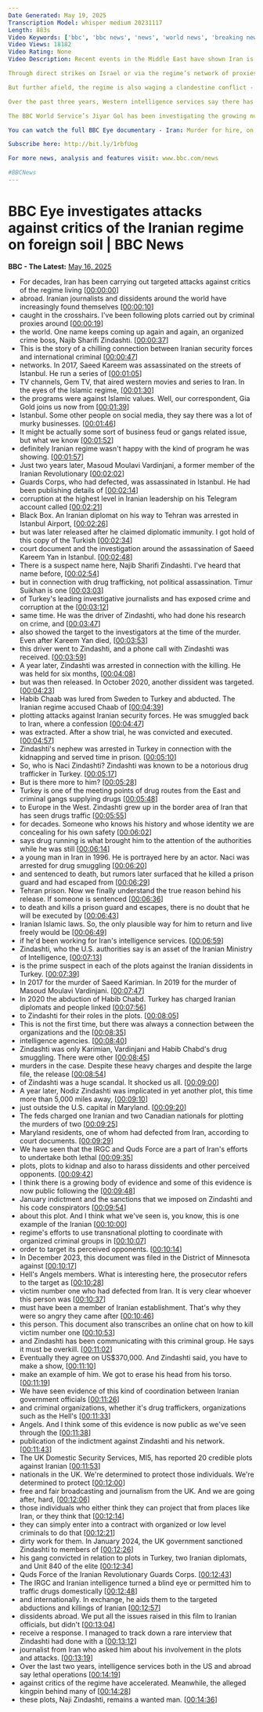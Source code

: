 ```yaml
---
Date Generated: May 19, 2025
Transcription Model: whisper medium 20231117
Length: 883s
Video Keywords: ['bbc', 'bbc news', 'news', 'world news', 'breaking news', 'us news', 'world', 'america', 'usa', 'usa news', 'india news']
Video Views: 18182
Video Rating: None
Video Description: Recent events in the Middle East have shown Iran is prepared to attack its enemies far beyond its borders. 

Through direct strikes on Israel or via the regime’s network of proxies - what Tehran calls it’s ‘axis of resistance’. 

But further afield, the regime is also waging a clandestine conflict - targeting individuals it sees as enemies of the state. 

Over the past three years, Western intelligence services say there has been a surge in these lethal operations.  

The BBC World Service’s Jiyar Gol has been investigating the growing number of Iranian backed assassination plots and tracing the criminal networks working on behalf of the regime.

You can watch the full BBC Eye documentary - Iran: Murder for hire, on BBC iPlayer or BBC World Service YouTube.

Subscribe here: http://bit.ly/1rbfUog

For more news, analysis and features visit: www.bbc.com/news 

#BBCNews
---
```


# BBC Eye investigates attacks against critics of the Iranian regime on foreign soil | BBC News
**BBC - The Latest:** [May 16, 2025](https://www.youtube.com/watch?v=cYzgGsjuAdA)
*  For decades, Iran has been carrying out targeted attacks against critics of the regime living [[00:00:00](https://www.youtube.com/watch?v=cYzgGsjuAdA&t=0.0s)]
*  abroad. Iranian journalists and dissidents around the world have increasingly found themselves [[00:00:10](https://www.youtube.com/watch?v=cYzgGsjuAdA&t=10.84s)]
*  caught in the crosshairs. I've been following plots carried out by criminal proxies around [[00:00:19](https://www.youtube.com/watch?v=cYzgGsjuAdA&t=19.64s)]
*  the world. One name keeps coming up again and again, an organized crime boss, Najib Sharifi Zindashti. [[00:00:37](https://www.youtube.com/watch?v=cYzgGsjuAdA&t=37.72s)]
*  This is the story of a chilling connection between Iranian security forces and international criminal [[00:00:47](https://www.youtube.com/watch?v=cYzgGsjuAdA&t=47.36s)]
*  networks. In 2017, Saeed Kareem was assassinated on the streets of Istanbul. He run a series of [[00:01:05](https://www.youtube.com/watch?v=cYzgGsjuAdA&t=65.84s)]
*  TV channels, Gem TV, that aired western movies and series to Iran. In the eyes of the Islamic regime, [[00:01:30](https://www.youtube.com/watch?v=cYzgGsjuAdA&t=90.64s)]
*  the programs were against Islamic values. Well, our correspondent, Gia Gold joins us now from [[00:01:39](https://www.youtube.com/watch?v=cYzgGsjuAdA&t=99.16s)]
*  Istanbul. Some other people on social media, they say there was a lot of murky businesses. [[00:01:46](https://www.youtube.com/watch?v=cYzgGsjuAdA&t=106.92s)]
*  It might be actually some sort of business feud or gangs related issue, but what we know [[00:01:52](https://www.youtube.com/watch?v=cYzgGsjuAdA&t=112.52s)]
*  definitely Iranian regime wasn't happy with the kind of program he was showing. [[00:01:57](https://www.youtube.com/watch?v=cYzgGsjuAdA&t=117.42s)]
*  Just two years later, Masoud Moulavi Vardinjani, a former member of the Iranian Revolutionary [[00:02:02](https://www.youtube.com/watch?v=cYzgGsjuAdA&t=122.18s)]
*  Guards Corps, who had defected, was assassinated in Istanbul. He had been publishing details of [[00:02:14](https://www.youtube.com/watch?v=cYzgGsjuAdA&t=134.06s)]
*  corruption at the highest level in Iranian leadership on his Telegram account called [[00:02:21](https://www.youtube.com/watch?v=cYzgGsjuAdA&t=141.46s)]
*  Black Box. An Iranian diplomat on his way to Tehran was arrested in Istanbul Airport, [[00:02:26](https://www.youtube.com/watch?v=cYzgGsjuAdA&t=146.94s)]
*  but was later released after he claimed diplomatic immunity. I got hold of this copy of the Turkish [[00:02:34](https://www.youtube.com/watch?v=cYzgGsjuAdA&t=154.78s)]
*  court document and the investigation around the assassination of Saeed Kareem Yan in Istanbul. [[00:02:48](https://www.youtube.com/watch?v=cYzgGsjuAdA&t=168.98s)]
*  There is a suspect name here, Najib Sharifi Zindashti. I've heard that name before, [[00:02:54](https://www.youtube.com/watch?v=cYzgGsjuAdA&t=174.82s)]
*  but in connection with drug trafficking, not political assassination. Timur Suikhan is one [[00:03:03](https://www.youtube.com/watch?v=cYzgGsjuAdA&t=183.29999999999998s)]
*  of Turkey's leading investigative journalists and has exposed crime and corruption at the [[00:03:12](https://www.youtube.com/watch?v=cYzgGsjuAdA&t=192.01999999999998s)]
*  same time. He was the driver of Zindashti, who had done his research on crime, and [[00:03:47](https://www.youtube.com/watch?v=cYzgGsjuAdA&t=227.98000000000002s)]
*  also showed the target to the investigators at the time of the murder. Even after Kareem Yan died, [[00:03:53](https://www.youtube.com/watch?v=cYzgGsjuAdA&t=233.42000000000002s)]
*  this driver went to Zindashti, and a phone call with Zindashti was received. [[00:03:59](https://www.youtube.com/watch?v=cYzgGsjuAdA&t=239.98000000000002s)]
*  A year later, Zindashti was arrested in connection with the killing. He was held for six months, [[00:04:08](https://www.youtube.com/watch?v=cYzgGsjuAdA&t=248.14s)]
*  but was then released. In October 2020, another dissident was targeted. [[00:04:23](https://www.youtube.com/watch?v=cYzgGsjuAdA&t=263.82s)]
*  Habib Chaab was lured from Sweden to Turkey and abducted. The Iranian regime accused Chaab of [[00:04:39](https://www.youtube.com/watch?v=cYzgGsjuAdA&t=279.02s)]
*  plotting attacks against Iranian security forces. He was smuggled back to Iran, where a confession [[00:04:47](https://www.youtube.com/watch?v=cYzgGsjuAdA&t=287.97999999999996s)]
*  was extracted. After a show trial, he was convicted and executed. [[00:04:57](https://www.youtube.com/watch?v=cYzgGsjuAdA&t=297.1s)]
*  Zindashti's nephew was arrested in Turkey in connection with the kidnapping and served time in prison. [[00:05:10](https://www.youtube.com/watch?v=cYzgGsjuAdA&t=310.46000000000004s)]
*  So, who is Naci Zindashti? Zindashti was known to be a notorious drug trafficker in Turkey. [[00:05:17](https://www.youtube.com/watch?v=cYzgGsjuAdA&t=317.82s)]
*  But is there more to him? [[00:05:28](https://www.youtube.com/watch?v=cYzgGsjuAdA&t=328.14s)]
*  Turkey is one of the meeting points of drug routes from the East and criminal gangs supplying drugs [[00:05:48](https://www.youtube.com/watch?v=cYzgGsjuAdA&t=348.62s)]
*  to Europe in the West. Zindashti grew up in the border area of Iran that has seen drugs traffic [[00:05:55](https://www.youtube.com/watch?v=cYzgGsjuAdA&t=355.26s)]
*  for decades. Someone who knows his history and whose identity we are concealing for his own safety [[00:06:02](https://www.youtube.com/watch?v=cYzgGsjuAdA&t=362.7s)]
*  says drug running is what brought him to the attention of the authorities while he was still [[00:06:14](https://www.youtube.com/watch?v=cYzgGsjuAdA&t=374.21999999999997s)]
*  a young man in Iran in 1996. He is portrayed here by an actor. Naci was arrested for drug smuggling [[00:06:20](https://www.youtube.com/watch?v=cYzgGsjuAdA&t=380.06s)]
*  and sentenced to death, but rumors later surfaced that he killed a prison guard and had escaped from [[00:06:29](https://www.youtube.com/watch?v=cYzgGsjuAdA&t=389.73999999999995s)]
*  Tehran prison. Now we finally understand the true reason behind his release. If someone is sentenced [[00:06:36](https://www.youtube.com/watch?v=cYzgGsjuAdA&t=396.06s)]
*  to death and kills a prison guard and escapes, there is no doubt that he will be executed by [[00:06:43](https://www.youtube.com/watch?v=cYzgGsjuAdA&t=403.5s)]
*  Iranian Islamic laws. So, the only plausible way for him to return and live freely would be [[00:06:49](https://www.youtube.com/watch?v=cYzgGsjuAdA&t=409.98s)]
*  if he'd been working for Iran's intelligence services. [[00:06:59](https://www.youtube.com/watch?v=cYzgGsjuAdA&t=419.74s)]
*  Zindashti, who the U.S. authorities say is an asset of the Iranian Ministry of Intelligence, [[00:07:13](https://www.youtube.com/watch?v=cYzgGsjuAdA&t=433.5s)]
*  is the prime suspect in each of the plots against the Iranian dissidents in Turkey. [[00:07:39](https://www.youtube.com/watch?v=cYzgGsjuAdA&t=459.42s)]
*  In 2017 for the murder of Saeed Karimian. In 2019 for the murder of Masoud Moulavi Vardinjani. [[00:07:47](https://www.youtube.com/watch?v=cYzgGsjuAdA&t=467.42s)]
*  In 2020 the abduction of Habib Chabd. Turkey has charged Iranian diplomats and people linked [[00:07:56](https://www.youtube.com/watch?v=cYzgGsjuAdA&t=476.94s)]
*  to Zindashti for their roles in the plots. [[00:08:05](https://www.youtube.com/watch?v=cYzgGsjuAdA&t=485.02s)]
*  This is not the first time, but there was always a connection between the organizations and the [[00:08:35](https://www.youtube.com/watch?v=cYzgGsjuAdA&t=515.02s)]
*  intelligence agencies. [[00:08:40](https://www.youtube.com/watch?v=cYzgGsjuAdA&t=520.86s)]
*  Zindashti was only Karimian, Vardinjani and Habib Chabd's drug smuggling. There were other [[00:08:45](https://www.youtube.com/watch?v=cYzgGsjuAdA&t=525.98s)]
*  murders in the case. Despite these heavy charges and despite the large file, the release [[00:08:54](https://www.youtube.com/watch?v=cYzgGsjuAdA&t=534.6999999999999s)]
*  of Zindashti was a huge scandal. It shocked us all. [[00:09:00](https://www.youtube.com/watch?v=cYzgGsjuAdA&t=540.62s)]
*  A year later, Nodiz Zindashti was implicated in yet another plot, this time more than 5,000 miles away, [[00:09:10](https://www.youtube.com/watch?v=cYzgGsjuAdA&t=550.9399999999999s)]
*  just outside the U.S. capital in Maryland. [[00:09:20](https://www.youtube.com/watch?v=cYzgGsjuAdA&t=560.22s)]
*  The feds charged one Iranian and two Canadian nationals for plotting the murders of two [[00:09:25](https://www.youtube.com/watch?v=cYzgGsjuAdA&t=565.26s)]
*  Maryland residents, one of whom had defected from Iran, according to court documents. [[00:09:29](https://www.youtube.com/watch?v=cYzgGsjuAdA&t=569.98s)]
*  We have seen that the IRGC and Quds Force are a part of Iran's efforts to undertake both lethal [[00:09:35](https://www.youtube.com/watch?v=cYzgGsjuAdA&t=575.1800000000001s)]
*  plots, plots to kidnap and also to harass dissidents and other perceived opponents. [[00:09:42](https://www.youtube.com/watch?v=cYzgGsjuAdA&t=582.22s)]
*  I think there is a growing body of evidence and some of this evidence is now public following the [[00:09:48](https://www.youtube.com/watch?v=cYzgGsjuAdA&t=588.46s)]
*  January indictment and the sanctions that we imposed on Zindashti and his code conspirators [[00:09:54](https://www.youtube.com/watch?v=cYzgGsjuAdA&t=594.3s)]
*  about this plot. And I think what we've seen is, you know, this is one example of the Iranian [[00:10:00](https://www.youtube.com/watch?v=cYzgGsjuAdA&t=600.8599999999999s)]
*  regime's efforts to use transnational plotting to coordinate with organized criminal groups in [[00:10:07](https://www.youtube.com/watch?v=cYzgGsjuAdA&t=607.02s)]
*  order to target its perceived opponents. [[00:10:14](https://www.youtube.com/watch?v=cYzgGsjuAdA&t=614.38s)]
*  In December 2023, this document was filed in the District of Minnesota against [[00:10:17](https://www.youtube.com/watch?v=cYzgGsjuAdA&t=617.26s)]
*  Hell's Angels members. What is interesting here, the prosecutor refers to the target as [[00:10:28](https://www.youtube.com/watch?v=cYzgGsjuAdA&t=628.9399999999999s)]
*  victim number one who had defected from Iran. It is very clear whoever this person was [[00:10:37](https://www.youtube.com/watch?v=cYzgGsjuAdA&t=637.66s)]
*  must have been a member of Iranian establishment. That's why they were so angry they came after [[00:10:46](https://www.youtube.com/watch?v=cYzgGsjuAdA&t=646.46s)]
*  this person. This document also transcribes an online chat on how to kill victim number one [[00:10:53](https://www.youtube.com/watch?v=cYzgGsjuAdA&t=653.26s)]
*  and Zindashti has been communicating with this criminal group. He says it must be overkill. [[00:11:02](https://www.youtube.com/watch?v=cYzgGsjuAdA&t=662.0600000000001s)]
*  Eventually they agree on US$370,000. And Zindashti said, you have to make a show, [[00:11:10](https://www.youtube.com/watch?v=cYzgGsjuAdA&t=670.06s)]
*  make an example of him. We got to erase his head from his torso. [[00:11:19](https://www.youtube.com/watch?v=cYzgGsjuAdA&t=679.26s)]
*  We have seen evidence of this kind of coordination between Iranian government officials [[00:11:26](https://www.youtube.com/watch?v=cYzgGsjuAdA&t=686.3s)]
*  and criminal organizations, whether it's drug traffickers, organizations such as the Hell's [[00:11:33](https://www.youtube.com/watch?v=cYzgGsjuAdA&t=693.26s)]
*  Angels. And I think some of this evidence is now public as we've seen through the [[00:11:38](https://www.youtube.com/watch?v=cYzgGsjuAdA&t=698.62s)]
*  publication of the indictment against Zindashti and his network. [[00:11:43](https://www.youtube.com/watch?v=cYzgGsjuAdA&t=703.1s)]
*  The UK Domestic Security Services, MI5, has reported 20 credible plots against Iranian [[00:11:53](https://www.youtube.com/watch?v=cYzgGsjuAdA&t=713.34s)]
*  nationals in the UK. We're determined to protect those individuals. We're determined to protect [[00:12:00](https://www.youtube.com/watch?v=cYzgGsjuAdA&t=720.38s)]
*  free and fair broadcasting and journalism from the UK. And we are going after, hard, [[00:12:06](https://www.youtube.com/watch?v=cYzgGsjuAdA&t=726.38s)]
*  those individuals who either think they can project that from places like Iran, or they think that [[00:12:14](https://www.youtube.com/watch?v=cYzgGsjuAdA&t=734.78s)]
*  they can simply enter into a contract with organized or low level criminals to do that [[00:12:21](https://www.youtube.com/watch?v=cYzgGsjuAdA&t=741.26s)]
*  dirty work for them. In January 2024, the UK government sanctioned Zindashti to members of [[00:12:26](https://www.youtube.com/watch?v=cYzgGsjuAdA&t=746.54s)]
*  his gang convicted in relation to plots in Turkey, two Iranian diplomats, and Unit 840 of the elite [[00:12:34](https://www.youtube.com/watch?v=cYzgGsjuAdA&t=754.54s)]
*  Quds Force of the Iranian Revolutionary Guards Corps. [[00:12:43](https://www.youtube.com/watch?v=cYzgGsjuAdA&t=763.0999999999999s)]
*  The IRGC and Iranian intelligence turned a blind eye or permitted him to traffic drugs domestically [[00:12:48](https://www.youtube.com/watch?v=cYzgGsjuAdA&t=768.6999999999999s)]
*  and internationally. In exchange, he aids them to the targeted abductions and killings of Iranian [[00:12:57](https://www.youtube.com/watch?v=cYzgGsjuAdA&t=777.34s)]
*  dissidents abroad. We put all the issues raised in this film to Iranian officials, but didn't [[00:13:04](https://www.youtube.com/watch?v=cYzgGsjuAdA&t=784.86s)]
*  receive a response. I managed to track down a rare interview that Zindashti had done with a [[00:13:12](https://www.youtube.com/watch?v=cYzgGsjuAdA&t=792.38s)]
*  journalist from Iran who asked him about his involvement in the plots and attacks. [[00:13:19](https://www.youtube.com/watch?v=cYzgGsjuAdA&t=799.26s)]
*  Over the last two years, intelligence services both in the US and abroad say lethal operations [[00:14:19](https://www.youtube.com/watch?v=cYzgGsjuAdA&t=859.42s)]
*  against critics of the regime have accelerated. Meanwhile, the alleged kingpin behind many of [[00:14:28](https://www.youtube.com/watch?v=cYzgGsjuAdA&t=868.78s)]
*  these plots, Naji Zindashti, remains a wanted man. [[00:14:36](https://www.youtube.com/watch?v=cYzgGsjuAdA&t=876.14s)]
